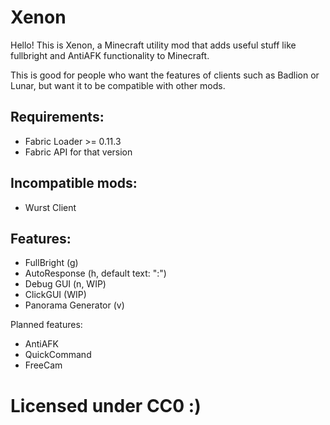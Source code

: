 # Xenon

Hello! This is Xenon, a Minecraft utility mod that adds useful stuff like fullbright and AntiAFK functionality to Minecraft.

This is good for people who want the features of clients such as Badlion or Lunar, but want it to be compatible with other mods.

## Requirements:

- Fabric Loader >= 0.11.3
- Fabric API for that version

## Incompatible mods:

- Wurst Client

## Features:

- FullBright (g)
- AutoResponse (h, default text: ":")
- Debug GUI (n, WIP)
- ClickGUI (WIP)
- Panorama Generator (v)

Planned features:

- AntiAFK
- QuickCommand
- FreeCam

# Licensed under CC0 \:)
